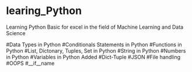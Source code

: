 # learing_Python
Learning Python Basic for excel in the field of Machine Learning and Data Science

#Data Types in Python
#Conditionals Statements in Python
#Functions in Python
#List, Dictonary, Tuples, Set in Python
#String in Python
#Numbers in Python
#Variables in Python
Added 
#Dict-Tuple
#JSON
#File handling
#OOPS
#__if__name
